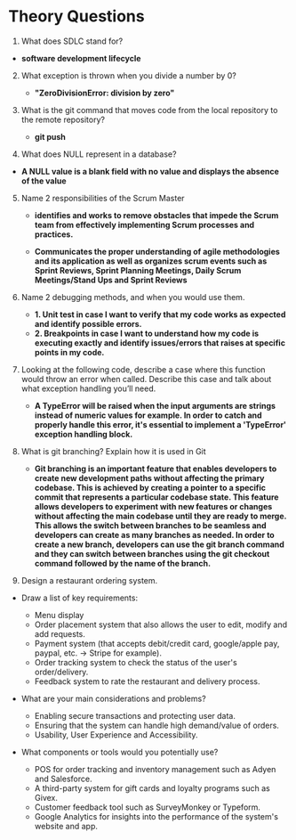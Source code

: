# Theory Questions

1. What does SDLC stand for?
- **software development lifecycle**

2. What exception is thrown when you divide a number by 0?
   - **"ZeroDivisionError: division by zero"**

3. What is the git command that moves code from the local repository
            to the remote repository? 

   - **git push**
4.  What does NULL represent in a database? 
- **A NULL value is a blank field with no value and displays the absence of the value**
5. Name 2 responsibilities of the Scrum Master 
   - **identifies and works to remove obstacles that impede the Scrum team from effectively implementing Scrum processes and practices.**
   
   - **Communicates the proper understanding of agile methodologies and its application as well as organizes scrum events such as Sprint Reviews, Sprint Planning Meetings, Daily Scrum Meetings/Stand Ups and Sprint Reviews**
6. Name 2 debugging methods, and when you would use them.
   - **1. Unit test in case I want to verify that my code works as expected and identify possible errors.** 
   - **2. Breakpoints in case I want to understand how my code is executing exactly and identify issues/errors that raises at specific points in my code.** 
7. Looking at the following code, describe a case where this function
           would throw an error when called. Describe this case and talk about
           what exception handling you’ll need. 

   - **A TypeError will be raised when the input arguments are strings instead of numeric values for example. In order to catch and properly handle this error, it's essential to implement a  'TypeError' exception handling block.**
8. What is git branching? Explain how it is used in Git
   - **Git branching is an important feature that enables developers to create new development paths without affecting the primary codebase. 
   This is achieved by creating a pointer to a specific commit that represents a particular codebase state.
   This feature allows developers to experiment with new features or changes without affecting the main codebase 
   until they are ready to merge. This allows the switch between branches to be seamless
   and developers can create as many branches as needed. In order to create a new branch, developers can use the git branch command and they can switch between branches using 
   the git checkout command followed by the name of the branch.**
   



9. Design a restaurant ordering system. 
           
- Draw a list of key requirements:

  -   Menu display
  -  Order placement system that also allows the user to edit, modify and add requests.
    - Payment system (that accepts debit/credit card, google/apple pay, paypal, etc. -> Stripe for example).
    - Order tracking system to check the status of the user's order/delivery.
    -  Feedback system to rate the restaurant and delivery process.

- What are your main considerations and problems?
  - Enabling secure transactions and protecting user data.
  -  Ensuring that the system can handle high demand/value of orders.
    - Usability, User Experience and Accessibility.
  
- What components or tools would you potentially use? 
  - POS for order tracking and inventory management such as Adyen and Salesforce.
  - A third-party system for gift cards and loyalty programs such as Givex.
  - Customer feedback tool such as SurveyMonkey or Typeform.
  - Google Analytics for insights into the performance of the system's website and app. 

